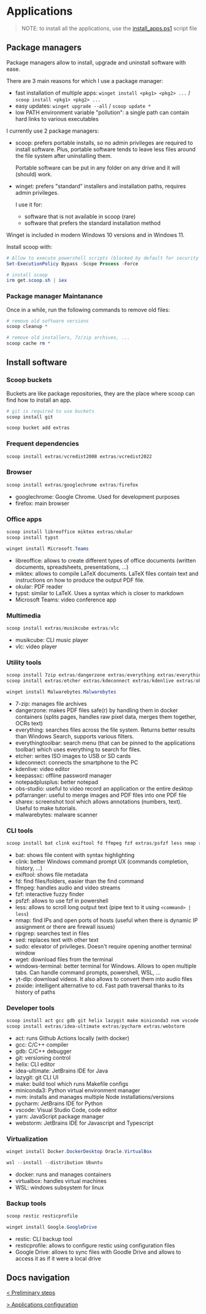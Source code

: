 # Applications

> NOTE: to install all the applications, use the [install_apps.ps1](scripts/install_apps.ps1) script file

## Package managers

Package managers allow to install, upgrade and uninstall software with ease.

There are 3 main reasons for which I use a package manager:

- fast installation of multiple apps: `winget install <pkg1> <pkg2> ...` / `scoop install <pkg1> <pkg2> ...`
- easy updates: `winget upgrade --all` / `scoop update *`
- low PATH environment variable "pollution": a single path can contain hard links to various executables

I currently use 2 package managers:

- scoop: prefers portable installs, so no admin privileges are required to install software. Plus, portable software tends to leave less files around the file system after uninstalling them.

  Portable software can be put in any folder on any drive and it will (should) work.

- winget: prefers "standard" installers and installation paths, requires admin privileges.

  I use it for:

  - software that is not available in scoop (rare)
  - software that prefers the standard installation method

Winget is included in modern Windows 10 versions and in Windows 11.

Install scoop with:

```powershell
# Allow to execute powershell scripts (blocked by default for security reasons)
Set-ExecutionPolicy Bypass -Scope Process -Force

# install scoop
irm get.scoop.sh | iex
```

### Package manager Maintanance

Once in a while, run the following commands to remove old files:

```powershell
# remove old software versions
scoop cleanup *

# remove old installers, 7z/zip archives, ...
scoop cache rm *
```

## Install software

### Scoop buckets

Buckets are like package repositories, they are the place where scoop can find how to install an app.

```powershell
# git is required to use buckets
scoop install git

scoop bucket add extras
```

### Frequent dependencies

```powershell
scoop install extras/vcredist2008 extras/vcredist2022
```

### Browser

```powershell
scoop install extras/googlechrome extras/firefox 
```

- googlechrome: Google Chrome. Used for development purposes
- firefox: main browser

### Office apps

```powershell
scoop install libreoffice miktex extras/okular
scoop install typst

winget install Microsoft.Teams
```

- libreoffice: allows to create different types of office documents (written documents, spreadsheets, presentations, ...)
- miktex: allows to compile LaTeX documents. LaTeX files contain text and instructions on how to produce the output PDF file.
- okular: PDF reader
- typst: similar to LaTeX. Uses a syntax which is closer to markdown
- Microsoft Teams: video conference app

### Multimedia

```powershell
scoop install extras/musikcube extras/vlc
```

- musikcube: CLI music player
- vlc: video player

### Utility tools

```powershell
scoop install 7zip extras/dangerzone extras/everything extras/everythingtoolbar extras/keepassxc extras/notepadplusplus extras/sharex
scoop install extras/etcher extras/kdeconnect extras/kdenlive extras/obs-studio extras/pdfarranger

winget install Malwarebytes.Malwarebytes
```

- 7-zip: manages file archives
- dangerzone: makes PDF files safe(r) by handling them in docker containers (splits pages, handles raw pixel data, merges them together, OCRs text)
- everything: searches files across the file system. Returns better results than Windows Search, supports various filters.
- everythingtoolbar: search menu (that can be pinned to the applications toolbar) which uses everything to search for files.
- etcher: writes ISO images to USB or SD cards
- kdeconnect: connects the smartphone to the PC
- kdenlive: video editor
- keepassxc: offline password manager
- notepadplusplus: better notepad
- obs-studio: useful to video record an application or the entire desktop
- pdfarranger: useful to merge images and PDF files into one PDF file
- sharex: screenshot tool which allows annotations (numbers, text). Useful to make tutorials.
- malwarebytes: malware scanner

### CLI tools

```powershell
scoop install bat clink exiftool fd ffmpeg fzf extras/psfzf less nmap ripgrep sed sudo wget windows-terminal yt-dlp zoxide
```

- bat: shows file content with syntax highlighting
- clink: better Windows command prompt UX (commands completion, history, ...)
- exiftool: shows file metadata
- fd: find files/folders, easier than the find command
- ffmpeg: handles audio and video streams
- fzf: interactive fuzzy finder
- psfzf: allows to use fzf in powershell
- less: allows to scroll long output text (pipe text to it using `<command> | less`)
- nmap: find IPs and open ports of hosts (useful when there is dynamic IP assignment or there are firewall issues)
- ripgrep: searches text in files
- sed: replaces text with other text
- sudo: elevator of privileges. Doesn't require opening another terminal window
- wget: download files from the terminal
- windows-terminal: better terminal for Windows. Allows to open multiple tabs. Can handle command prompts, powershell, WSL, ...
- yt-dlp: download videos. It also allows to convert them into audio files
- zoxide: intelligent alternative to cd. Fast path traversal thanks to its history of paths

### Developer tools

```powershell
scoop install act gcc gdb git helix lazygit make miniconda3 nvm vscode yarn
scoop install extras/idea-ultimate extras/pycharm extras/webstorm
```

- act: runs Github Actions locally (with docker)
- gcc: C/C++ compiler
- gdb: C/C++ debugger
- git: versioning control
- helix: CLI editor
- idea-ultimate: JetBrains IDE for Java
- lazygit: git CLI UI
- make: build tool which runs Makefile configs
- miniconda3: Python virtual environment manager
- nvm: installs and manages multiple Node installations/versions
- pycharm: JetBrains IDE for Python
- vscode: Visual Studio Code, code editor
- yarn: JavaScript package manager
- webstorm: JetBrains IDE for Javascript and Typescript

### Virtualization

```powershell
winget install Docker.DockerDesktop Oracle.VirtualBox

wsl --install --distribution Ubuntu
```

- docker: runs and manages containers
- virtualbox: handles virtual machines
- WSL: windows subsystem for linux

### Backup tools

```powershell
scoop restic resticprofile

winget install Google.GoogleDrive
```

- restic: CLI backup tool
- resticprofile: allows to configure restic using configuration files
- Google Drive: allows to sync files with Goodle Drive and allows to access it as if it were a local drive

## Docs navigation

[< Preliminary steps](preliminary_steps.md)

[> Applications configuration](apps_config.md)
